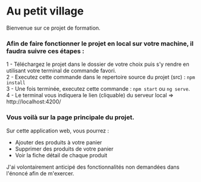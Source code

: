 # Au petit village
Bienvenue sur ce projet de formation. 

### Afin de faire fonctionner le projet en local sur votre machine, il faudra suivre ces étapes : <br>
1 - Téléchargez le projet dans le dossier de votre choix puis s'y rendre en utilisant votre terminal de commande favori. <br>
2 - Executez cette commande dans le repertoire source du projet (src) : <code>npm install</code> <br>
3 - Une fois terminée, executez cette commande : <code>npm start</code> ou <code>ng serve</code>. <br>
4 - Le terminal vous indiquera le lien (cliquable) du serveur local => http://localhost:4200/

### Vous voilà sur la page principale du projet. 
Sur cette application web, vous pourrez : <br>
- Ajouter des produits à votre panier <br>
- Supprimer des produits de votre panier <br>
- Voir la fiche détail de chaque produit <br>

J'ai volontairement anticipé des fonctionnalités non demandées dans l'énoncé afin de m'exercer.
